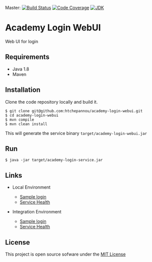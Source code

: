 Master: [![Build Status](https://travis-ci.org/htchepannou/academy-login-webui.svg?branch=master)](https://travis-ci.org/htchepannou/academy-login-webui)
[![Code Coverage](https://img.shields.io/codecov/c/github/htchepannou/academy-login-webui/master.svg)](https://codecov.io/github/htchepannou/academy-login-webui?branch=master)
[![JDK](https://img.shields.io/badge/jdk-1.8-brightgreen.svg)](http://www.oracle.com/technetwork/java/javase/downloads/jdk7-downloads-1880260.html)

# Academy Login WebUI
Web UI for login


## Requirements
- Java 1.8
- Maven


## Installation
Clone the code repository locally and build it.
```
$ git clone git@github.com:htchepannou/academy-login-webui.git
$ cd academy-login-webui
$ mvn compile
$ mvn clean install
```

This will generate the service binary ``target/academy-login-webui.jar``


## Run
```
$ java -jar target/academy-login-service.jar
```

## Links
- Local Environment
    - [Sample login](http://localhost:8080/login/100)
    - [Service Health](http://localhost:8080/health) 

- Integration Environment
    - [Sample login](https://io-tchepannou-a-login-web.herokuapp.com/login/100)
    - [Service Health](https://io-tchepannou-a-login-web.herokuapp.com/health) 


## License
This project is open source sofware under the [MIT License](https://opensource.org/licenses/MIT)

